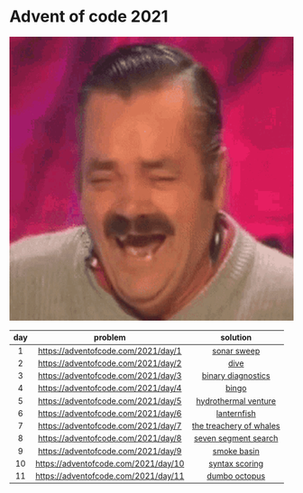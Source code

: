 # Advent of code 2021

![kekw](./kekw.gif)

| day | problem | solution |
|:---:|:-------:|:--------:|
| 1   | https://adventofcode.com/2021/day/1 | [sonar sweep](./01-sonar-sweep) |
| 2   | https://adventofcode.com/2021/day/2 | [dive](./02-dive) |
| 3   | https://adventofcode.com/2021/day/3 | [binary diagnostics](./03-binary-diagnostics) |
| 4   | https://adventofcode.com/2021/day/4 | [bingo](./04-bingo) |
| 5   | https://adventofcode.com/2021/day/5 | [hydrothermal venture](./05-hydrothermal-venture) |
| 6   | https://adventofcode.com/2021/day/6 | [lanternfish](./06-lanternfish) |
| 7   | https://adventofcode.com/2021/day/7 | [the treachery of whales](./07-the-treachery-of-whales) |
| 8   | https://adventofcode.com/2021/day/8 | [seven segment search](./08-seven-segment-search) |
| 9   | https://adventofcode.com/2021/day/9 | [smoke basin](./09-smoke-basin) |
| 10   | https://adventofcode.com/2021/day/10 | [syntax scoring](./10-syntax-scoring) |
| 11   | https://adventofcode.com/2021/day/11 | [dumbo octopus](./11-obligatory-game-of-life-spinoff) |
